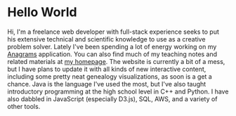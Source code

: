 # Hello World
Hi, I'm a freelance web developer with full-stack experience seeks to put his extensive technical and scientific knowledge to use as a creative problem solver. Lately I've been spending a lot of energy working on my [Anagrams](anagrams.site) application. You can also find much of my teaching notes and related materials at [my homepage](seattlephysicstutor.com). The website is currently a bit of a mess, but I have plans to update it with all kinds of new interactive content, including some pretty neat genealogy visualizations, as soon is a get a chance. Java is the language I've used the most, but I've also taught introductory programming at the high school level in C++ and Python. I have also dabbled in JavaScript (especially D3.js), SQL, AWS, and a variety of other tools.
